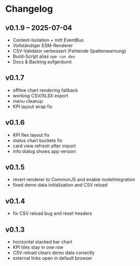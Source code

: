 # Changelog

## v0.1.9 – 2025-07-04
* Context-Isolation + mitt EventBus
* Vollständiger ESM-Renderer
* CSV-Validator verbessert (Fehlende Spaltenwarnung)
* Build-Script alias `npm run dev`
* Docs & Backlog aufgeräumt

## v0.1.7
- offline chart rendering fallback
- working CSV/XLSX export
- menu cleanup
- KPI layout wrap fix

## v0.1.6
- KPI flex layout fix
- status chart buckets fix
- card view refresh after import
- info dialog shows app version


## v0.1.5
- revert renderer to CommonJS and enable nodeIntegration
- fixed demo data initialization and CSV reload

## v0.1.4
- fix CSV reload bug and reset headers

## v0.1.3
- horizontal stacked bar chart
- KPI tiles stay in one row
- CSV reload clears demo data correctly
- external links open in default browser
